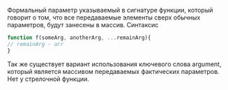 Формальный параметр указываемый в сигнатуре функции, который говорит о том, что  все передаваемые элементы сверх обычных параметров, будут занесены в массив.
Синтаксис

```js
function f(someArg, anotherArg, ...remainArg){
// remainArg - arr
}
```

Так же существует вариант использования ключевого слова argument, который является массивом передаваемых фактических параметров. Нет у стрелочной функции.